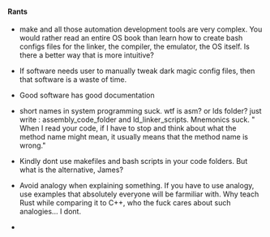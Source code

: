 
#### Rants
- make and all those automation development tools are very complex. You would rather read an entire OS book than learn how to create bash configs files for the linker, the compiler, the emulator, the OS itself. Is there a better way that is more intuitive?
- If software needs user to manually tweak dark magic config files, then that software is a waste of time.
- Good software has good documentation

- short names in system programming suck. wtf is asm? or lds folder? just write : assembly_code_folder and ld_linker_scripts. Mnemonics suck. " When I read your code, if I have to stop and think about what the method name might mean, it usually means that the method name is wrong." 
- Kindly dont use makefiles and bash scripts in your code folders. But what is the alternative, James?
- Avoid analogy when explaining something. If you have to use analogy, use examples that absolutely everyone will be farmiliar with. Why teach Rust while comparing it to C++, who the fuck cares about such analogies... I dont.
- 